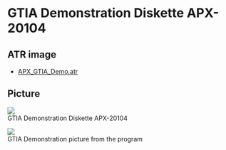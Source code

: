 # GTIA Demonstration Diskette APX-20104  
  
## ATR image  
- [APX_GTIA_Demo.atr](attachments/APX_GTIA_Demo.atr)  
  
## Picture  
![](attachments/APX_GTIA_Demo_d7.jpg)  
GTIA Demonstration Diskette APX-20104  
  
![](attachments/APX_GTIA_Demo.gif)  
GTIA Demonstration picture from the program  
